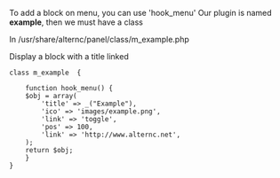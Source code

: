 To add a block on menu, you can use 'hook_menu'
Our plugin is named **example**, then we must have a class 

In /usr/share/alternc/panel/class/m_example.php

Display a block with a title linked

    class m_example  {

        function hook_menu() {
        $obj = array(
            'title' => _("Example"),
            'ico' => 'images/example.png',
            'link' => 'toggle',
            'pos' => 100,
            'link' => 'http://www.alternc.net',
        );
        return $obj;
        }
    }